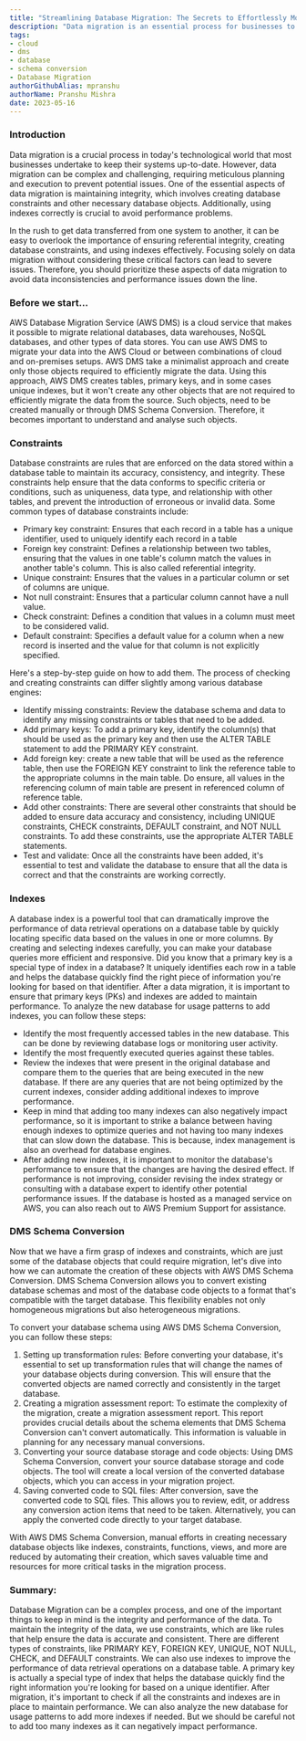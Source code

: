 ```yaml
---  
title: "Streamlining Database Migration: The Secrets to Effortlessly Moving Your Data Across Platforms"  
description: "Data migration is an essential process for businesses to keep their systems up-to-date. However, it can be complex and challenging, requiring meticulous planning and execution to prevent potential issues. Maintaining integrity is crucial in data migration, involving creating database constraints and using indexes correctly. Focusing solely on data migration without considering these critical factors can lead to severe issues, such as data inconsistencies and performance problems. This article explores how to add constraints and indexes and the importance of DMS Schema Conversion. By following these steps, businesses can take steps towards successful data migration while maintaining data accuracy and performance."
tags:  
- cloud
- dms
- database
- schema conversion
- Database Migration
authorGithubAlias: mpranshu
authorName: Pranshu Mishra
date: 2023-05-16
---
```

### Introduction
Data migration is a crucial process in today's technological world that most businesses undertake to keep their systems up-to-date. However, data migration can be complex and challenging, requiring meticulous planning and execution to prevent potential issues. One of the essential aspects of data migration is maintaining integrity, which involves creating database constraints and other necessary database objects. Additionally, using indexes correctly is crucial to avoid performance problems. 

In the rush to get data transferred from one system to another, it can be easy to overlook the importance of ensuring referential integrity, creating database constraints, and using indexes effectively. Focusing solely on data migration without considering these critical factors can lead to severe issues. Therefore, you should prioritize these aspects of data migration to avoid data inconsistencies and performance issues down the line.

### Before we start…
AWS Database Migration Service (AWS DMS) is a cloud service that makes it possible to migrate relational databases, data warehouses, NoSQL databases, and other types of data stores. You can use AWS DMS to migrate your data into the AWS Cloud or between combinations of cloud and on-premises setups. AWS DMS take a minimalist approach and create only those objects required to efficiently migrate the data. Using this approach, AWS DMS creates tables, primary keys, and in some cases unique indexes, but it won't create any other objects that are not required to efficiently migrate the data from the source. Such objects, need to be created manually or through DMS Schema Conversion. Therefore, it becomes important to understand and analyse such objects.
 
### Constraints
Database constraints are rules that are enforced on the data stored within a database table to maintain its accuracy, consistency, and integrity. These constraints help ensure that the data conforms to specific criteria or conditions, such as uniqueness, data type, and relationship with other tables, and prevent the introduction of erroneous or invalid data.
Some common types of database constraints include:

* Primary key constraint: Ensures that each record in a table has a unique identifier, used to uniquely identify each record in a table
* Foreign key constraint: Defines a relationship between two tables, ensuring that the values in one table's column match the values in another table's column. This is also called referential integrity.
* Unique constraint: Ensures that the values in a particular column or set of columns are unique.
* Not null constraint: Ensures that a particular column cannot have a null value.
* Check constraint: Defines a condition that values in a column must meet to be considered valid.
* Default constraint: Specifies a default value for a column when a new record is inserted and the value for that column is not explicitly specified.

Here's a step-by-step guide on how to add them. The process of checking and creating constraints can differ slightly among various database engines:

* Identify missing constraints: Review the database schema and data to identify any missing constraints or tables that need to be added.
* Add primary keys: To add a primary key, identify the column(s) that should be used as the primary key and then use the ALTER TABLE statement to add the PRIMARY KEY constraint.
* Add foreign key: create a new table that will be used as the reference table, then use the FOREIGN KEY constraint to link the reference table to the appropriate columns in the main table. Do ensure, all values in the referencing column of main table are present in referenced column of reference table.
* Add other constraints: There are several other constraints that should be added to ensure data accuracy and consistency, including UNIQUE constraints, CHECK constraints, DEFAULT constraint, and NOT NULL constraints. To add these constraints, use the appropriate ALTER TABLE statements.
* Test and validate: Once all the constraints have been added, it's essential to test and validate the database to ensure that all the data is correct and that the constraints are working correctly.

 
### Indexes
A database index is a powerful tool that can dramatically improve the performance of data retrieval operations on a database table by quickly locating specific data based on the values in one or more columns. By creating and selecting indexes carefully, you can make your database queries more efficient and responsive.
Did you know that a primary key is a special type of index in a database? It uniquely identifies each row in a table and helps the database quickly find the right piece of information you're looking for based on that identifier.
After a data migration, it is important to ensure that primary keys (PKs) and indexes are added to maintain performance. To analyze the new database for usage patterns to add indexes, you can follow these steps:

* Identify the most frequently accessed tables in the new database. This can be done by reviewing database logs or monitoring user activity.
* Identify the most frequently executed queries against these tables.
* Review the indexes that were present in the original database and compare them to the queries that are being executed in the new database. If there are any queries that are not being optimized by the current indexes, consider adding additional indexes to improve performance.
* Keep in mind that adding too many indexes can also negatively impact performance, so it is important to strike a balance between having enough indexes to optimize queries and not having too many indexes that can slow down the database. This is because, index management is also an overhead for database engines.
* After adding new indexes, it is important to monitor the database's performance to ensure that the changes are having the desired effect. If performance is not improving, consider revising the index strategy or consulting with a database expert to identify other potential performance issues. If the database is hosted as a managed service on AWS, you can also reach out to AWS Premium Support for assistance.

 
### DMS Schema Conversion
Now that we have a firm grasp of indexes and constraints, which are just some of the database objects that could require migration, let's dive into how we can automate the creation of these objects with AWS DMS Schema Conversion. DMS Schema Conversion allows you to convert existing database schemas and most of the database code objects to a format that's compatible with the target database. This flexibility enables not only homogeneous migrations but also heterogeneous migrations.

To convert your database schema using AWS DMS Schema Conversion, you can follow these steps:

1. Setting up transformation rules: Before converting your database, it's essential to set up transformation rules that will change the names of your database objects during conversion. This will ensure that the converted objects are named correctly and consistently in the target database.
2. Creating a migration assessment report: To estimate the complexity of the migration, create a migration assessment report. This report provides crucial details about the schema elements that DMS Schema Conversion can't convert automatically. This information is valuable in planning for any necessary manual conversions.
3. Converting your source database storage and code objects: Using DMS Schema Conversion, convert your source database storage and code objects. The tool will create a local version of the converted database objects, which you can access in your migration project.
4. Saving converted code to SQL files: After conversion, save the converted code to SQL files. This allows you to review, edit, or address any conversion action items that need to be taken. Alternatively, you can apply the converted code directly to your target database.

With AWS DMS Schema Conversion, manual efforts in creating necessary database objects like indexes, constraints, functions, views, and more are reduced by automating their creation, which saves valuable time and resources for more critical tasks in the migration process.

### Summary:
Database Migration can be a complex process, and one of the important things to keep in mind is the integrity and performance of the data.
To maintain the integrity of the data, we use constraints, which are like rules that help ensure the data is accurate and consistent. There are different types of constraints, like PRIMARY KEY, FOREIGN KEY, UNIQUE, NOT NULL, CHECK, and DEFAULT constraints.
We can also use indexes to improve the performance of data retrieval operations on a database table. A primary key is actually a special type of index that helps the database quickly find the right information you're looking for based on a unique identifier.
After migration, it's important to check if all the constraints and indexes are in place to maintain performance. We can also analyze the new database for usage patterns to add more indexes if needed. But we should be careful not to add too many indexes as it can negatively impact performance.
